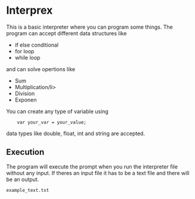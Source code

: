 # Interprex 
This is a basic interpreter where you can program some things.
The program can accept different data structures like
<ul>
  <li>if else conditional</li>
  <li>for loop</li>
  <li>while loop</li>
</ul>
and can solve opertions like
<ul>
  <li>Sum</li>
  <li>Multiplication/li>
  <li>Division</li>
  <li>Exponen</li>
</ul>

    
You can create any type of variable using
```
    var your_var = your_value;
```
data types like double, float, int and string are accepted.

    
## Execution
The program will execute the prompt when you run the interpreter file without any input.
If theres an input file it has to be a text file and there will be an output.
```
example_text.txt 
```
